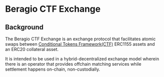 # Beragio CTF Exchange

## Background

The Beragio CTF Exchange is an exchange protocol that facilitates atomic swaps between [Conditional Tokens Framework(CTF)](https://docs.gnosis.io/conditionaltokens/) ERC1155 assets and an ERC20 collateral asset.

It is intended to be used in a hybrid-decentralized exchange model wherein there is an operator that provides offchain matching services while settlement happens on-chain, non-custodially.
